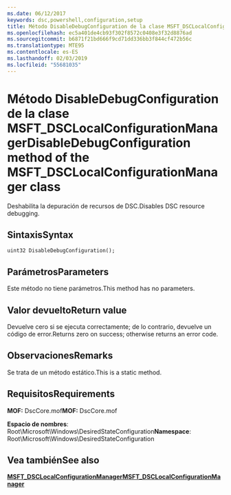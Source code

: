 ```yaml
---
ms.date: 06/12/2017
keywords: dsc,powershell,configuration,setup
title: Método DisableDebugConfiguration de la clase MSFT_DSCLocalConfigurationManager
ms.openlocfilehash: ec5a401de4cb93f302f8572c0408e3f32d8876ad
ms.sourcegitcommit: b6871f21bd666f9cd71dd336bb3f844cf472b56c
ms.translationtype: MTE95
ms.contentlocale: es-ES
ms.lasthandoff: 02/03/2019
ms.locfileid: "55681035"
---
```

# <a name="disabledebugconfiguration-method-of-the-msftdsclocalconfigurationmanager-class"></a><span data-ttu-id="dad8b-103">Método DisableDebugConfiguration de la clase MSFT_DSCLocalConfigurationManager</span><span class="sxs-lookup"><span data-stu-id="dad8b-103">DisableDebugConfiguration method of the MSFT_DSCLocalConfigurationManager class</span></span>

<span data-ttu-id="dad8b-104">Deshabilita la depuración de recursos de DSC.</span><span class="sxs-lookup"><span data-stu-id="dad8b-104">Disables DSC resource debugging.</span></span>

## <a name="syntax"></a><span data-ttu-id="dad8b-105">Sintaxis</span><span class="sxs-lookup"><span data-stu-id="dad8b-105">Syntax</span></span>

```mof
uint32 DisableDebugConfiguration();
```

## <a name="parameters"></a><span data-ttu-id="dad8b-106">Parámetros</span><span class="sxs-lookup"><span data-stu-id="dad8b-106">Parameters</span></span>

<span data-ttu-id="dad8b-107">Este método no tiene parámetros.</span><span class="sxs-lookup"><span data-stu-id="dad8b-107">This method has no parameters.</span></span>

## <a name="return-value"></a><span data-ttu-id="dad8b-108">Valor devuelto</span><span class="sxs-lookup"><span data-stu-id="dad8b-108">Return value</span></span>

<span data-ttu-id="dad8b-109">Devuelve cero si se ejecuta correctamente; de lo contrario, devuelve un código de error.</span><span class="sxs-lookup"><span data-stu-id="dad8b-109">Returns zero on success; otherwise returns an error code.</span></span>

## <a name="remarks"></a><span data-ttu-id="dad8b-110">Observaciones</span><span class="sxs-lookup"><span data-stu-id="dad8b-110">Remarks</span></span>

<span data-ttu-id="dad8b-111">Se trata de un método estático.</span><span class="sxs-lookup"><span data-stu-id="dad8b-111">This is a static method.</span></span>

## <a name="requirements"></a><span data-ttu-id="dad8b-112">Requisitos</span><span class="sxs-lookup"><span data-stu-id="dad8b-112">Requirements</span></span>

<span data-ttu-id="dad8b-113">**MOF:** DscCore.mof</span><span class="sxs-lookup"><span data-stu-id="dad8b-113">**MOF:** DscCore.mof</span></span>

<span data-ttu-id="dad8b-114">**Espacio de nombres**: Root\Microsoft\Windows\DesiredStateConfiguration</span><span class="sxs-lookup"><span data-stu-id="dad8b-114">**Namespace**: Root\Microsoft\Windows\DesiredStateConfiguration</span></span>

## <a name="see-also"></a><span data-ttu-id="dad8b-115">Vea también</span><span class="sxs-lookup"><span data-stu-id="dad8b-115">See also</span></span>

[<span data-ttu-id="dad8b-116">**MSFT_DSCLocalConfigurationManager**</span><span class="sxs-lookup"><span data-stu-id="dad8b-116">**MSFT_DSCLocalConfigurationManager**</span></span>](msft-dsclocalconfigurationmanager.md)
